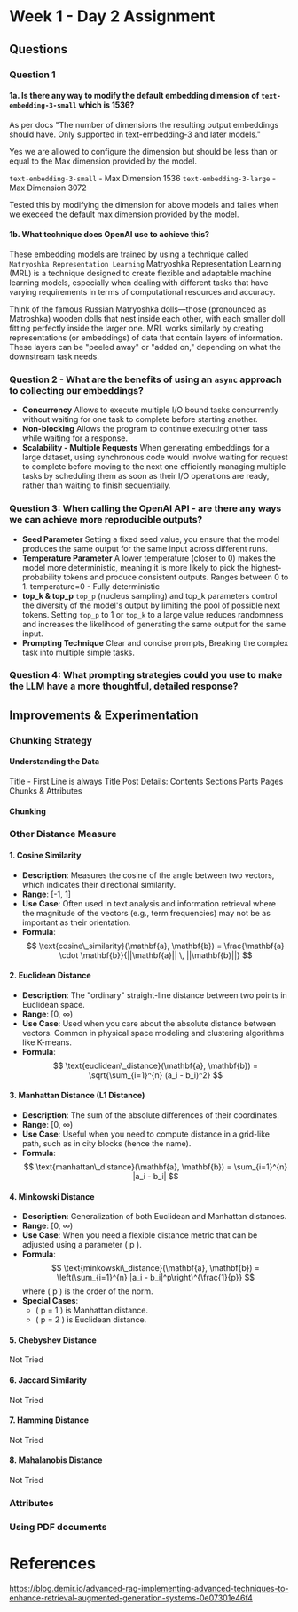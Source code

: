 # Week 1 - Day 2 Assignment

## Questions
### Question 1

#### 1a. Is there any way to modify the default embedding dimension of  `text-embedding-3-small` which is 1536?

As per docs "The number of dimensions the resulting output embeddings should have. Only supported in text-embedding-3 and later models." 

Yes we are allowed to configure the dimension but should be less than or equal to the Max dimension provided by the model.

`text-embedding-3-small` - Max Dimension 1536
`text-embedding-3-large` - Max Dimension 3072

Tested this by modifying the dimension for above models and failes when we execeed the default max dimension provided by the model.

#### 1b. What technique does OpenAI use to achieve this?

These embedding models are trained by using a technique called `Matryoshka Representation Learning`
Matryoshka Representation Learning (MRL) is a technique designed to create flexible and adaptable machine learning models, especially when dealing with different tasks that have varying requirements in terms of computational resources and accuracy.

Think of the famous Russian Matryoshka dolls—those (pronounced as Matroshka) wooden dolls that nest inside each other, with each smaller doll fitting perfectly inside the larger one. MRL works similarly by creating representations (or embeddings) of data that contain layers of information. These layers can be "peeled away" or "added on," depending on what the downstream task needs.

### Question 2 - What are the benefits of using an `async` approach to collecting our embeddings?

- **Concurrency** Allows to execute multiple I/O bound tasks concurrently without waiting for one task to complete before starting another.
- **Non-blocking** Allows the program to continue executing other tass while waiting for a response.
- **Scalability - Multiple Requests** When generating embeddings for a large dataset, using synchronous code would involve waiting for request to complete before moving to the next one efficiently managing multiple tasks by scheduling them as soon as their I/O operations are ready, rather than waiting to finish sequentially.
  

### Question 3: When calling the OpenAI API - are there any ways we can achieve more reproducible outputs?

- **Seed Parameter** Setting a fixed seed value, you ensure that the model produces the same output for the same input across different runs.
- **Temperature Parameter** A lower temperature (closer to 0) makes the model more deterministic, meaning it is more likely to pick the highest-probability tokens and produce consistent outputs. Ranges between 0 to 1. temperature=0  - Fully deterministic
- **top_k & top_p** `top_p` (nucleus sampling) and top_k parameters control the diversity of the model's output by limiting the pool of possible next tokens. Setting `top_p` to 1 or `top_k` to a large value reduces randomness and increases the likelihood of generating the same output for the same input.
- **Prompting Technique** Clear and concise prompts, Breaking the complex task into multiple simple tasks.


### Question 4: What prompting strategies could you use to make the LLM have a more thoughtful, detailed response?



## Improvements & Experimentation

### Chunking Strategy 
#### Understanding the Data
Title - First Line is always Title
Post Details:
Contents
    Sections
       Parts
          Pages
            Chunks & Attributes

#### Chunking



### Other Distance Measure

#### 1. **Cosine Similarity**
   - **Description**: Measures the cosine of the angle between two vectors, which indicates their directional similarity.
   - **Range**: [-1, 1]
   - **Use Case**: Often used in text analysis and information retrieval where the magnitude of the vectors (e.g., term frequencies) may not be as important as their orientation.
   - **Formula**: 
     $$
      \text{cosine\_similarity}(\mathbf{a}, \mathbf{b}) = \frac{\mathbf{a} \cdot \mathbf{b}}{||\mathbf{a}|| \, ||\mathbf{b}||}
      $$

#### 2. **Euclidean Distance**
   - **Description**: The "ordinary" straight-line distance between two points in Euclidean space.
   - **Range**: [0, ∞)
   - **Use Case**: Used when you care about the absolute distance between vectors. Common in physical space modeling and clustering algorithms like K-means.
   - **Formula**:
      $$
      \text{euclidean\_distance}(\mathbf{a}, \mathbf{b}) = \sqrt{\sum_{i=1}^{n} (a_i - b_i)^2}
      $$

#### 3. **Manhattan Distance (L1 Distance)**
   - **Description**: The sum of the absolute differences of their coordinates.
   - **Range**: [0, ∞)
   - **Use Case**: Useful when you need to compute distance in a grid-like path, such as in city blocks (hence the name).
   - **Formula**:
     $$
      \text{manhattan\_distance}(\mathbf{a}, \mathbf{b}) = \sum_{i=1}^{n} |a_i - b_i|
      $$

#### 4. **Minkowski Distance**
   - **Description**: Generalization of both Euclidean and Manhattan distances.
   - **Range**: [0, ∞)
   - **Use Case**: When you need a flexible distance metric that can be adjusted using a parameter \( p \). 
   - **Formula**:
     $$
      \text{minkowski\_distance}(\mathbf{a}, \mathbf{b}) = \left(\sum_{i=1}^{n} |a_i - b_i|^p\right)^{\frac{1}{p}}
      $$
      where \( p \) is the order of the norm.
   - **Special Cases**:
     - \( p = 1 \) is Manhattan distance.
     - \( p = 2 \) is Euclidean distance.

#### 5. **Chebyshev Distance**
   Not Tried

#### 6. **Jaccard Similarity**
   Not Tried

#### 7. **Hamming Distance**
   Not Tried

#### 8. **Mahalanobis Distance**
   Not Tried


### Attributes


### Using PDF documents


# References

https://blog.demir.io/advanced-rag-implementing-advanced-techniques-to-enhance-retrieval-augmented-generation-systems-0e07301e46f4